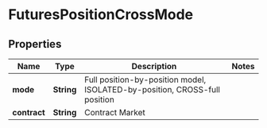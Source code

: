 
# FuturesPositionCrossMode

## Properties

Name | Type | Description | Notes
------------ | ------------- | ------------- | -------------
**mode** | **String** | Full position-by-position model, ISOLATED-by-position, CROSS-full position | 
**contract** | **String** | Contract Market | 

